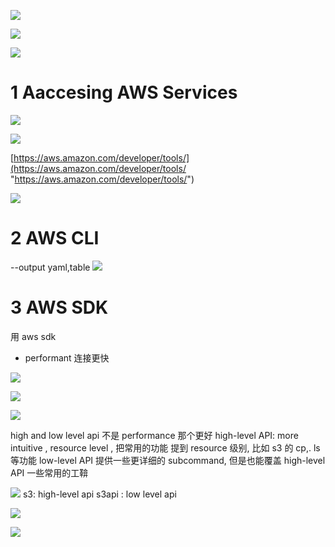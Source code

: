 


![](../01_04_Lab01_ConfigureTheDevelopmentEnvironment/image/Pasted%20image%2020241002131724.png)



![](../01_04_Lab01_ConfigureTheDevelopmentEnvironment/image/Pasted%20image%2020241002131739.png)

![](../01_04_Lab01_ConfigureTheDevelopmentEnvironment/image/Pasted%20image%2020241002131900.png)


# 1 Aaccesing AWS Services 

![](../01_04_Lab01_ConfigureTheDevelopmentEnvironment/image/Pasted%20image%2020241002131947.png)





![](image/Pasted%20image%2020241002132224.png)


[https://aws.amazon.com/developer/tools/](https://aws.amazon.com/developer/tools/ "https://aws.amazon.com/developer/tools/")

![](image/Pasted%20image%2020241002132407.png)



# 2 AWS CLI 

--output yaml,table 
![](image/Pasted%20image%2020241002132954.png)



# 3 AWS SDK 

用 aws sdk 
- performant 连接更快 

![](image/Pasted%20image%2020241002134830.png)



![](image/Pasted%20image%2020241002135007.png)


![](image/Pasted%20image%2020241002135029.png)


high and low level api 不是 performance 那个更好 
high-level API: more intuitive , resource level ,  把常用的功能  提到 resource 级别, 比如 s3 的 cp,.  ls 等功能 
low-level API 提供一些更详细的 subcommand, 但是也能覆盖 high-level API 一些常用的工鞥 

![](image/Pasted%20image%2020241002171358.png)
s3: high-level api 
s3api :  low level api 

![](image/Pasted%20image%2020241002171409.png)

![](image/Pasted%20image%2020241002171432.png)


